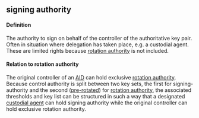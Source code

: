 ## signing authority

<h4>Definition</h4><p>The authority to sign on behalf of the controller of the authoritative key pair. Often in situation where delegation has taken place, e.g. a custodial agent. These are limited rights because <a href="rotation-authority">rotation authority</a> is not included. </p><h4>Relation to rotation authority</h4><p>The original controller of an <a href="autonomic-identifier">AID</a> can hold exclusive <a href="rotation-authority">rotation authority</a>. Because control authority is split between two key sets, the first for signing-authority and the second (<a href="pre-rotation">pre-rotated</a>) for <a href="rotation-authority">rotation authority</a>, the associated thresholds and key list can be structured in such a way that a designated <a href="custodial-agent">custodial agent</a> can hold signing authority while the original controller can hold exclusive rotation authority.</p>

